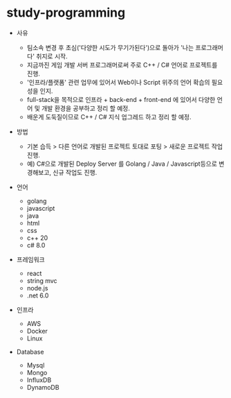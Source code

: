 # study-programming

* 사유
  - 팀소속 변경 후 초심('다양한 시도가 무기가된다')으로 돌아가 '나는 프로그래머다' 취지로 시작.
  - 지금까진 게임 개발 서버 프로그래머로써 주로 C++ / C# 언어로 프로젝트를 진행.
  - '인프라/플랫폼' 관련 업무에 있어서 Web이나 Script 위주의 언어 확습의 필요성을 인지.
  - full-stack을 목적으로 인프라 + back-end + front-end 에 있어서 다양한 언어 및 개발 환경을 공부하고 정리 할 예정.
  - 배운게 도둑질이므로 C++ / C# 지식 업그레드 하고 정리 할 예정.

* 방법
  - 기본 습득 > 다른 언어로 개발된 프로젝트 토대로 포팅 > 새로운 프로젝트 작업 진행.
  - 예) C#으로 개발된 Deploy Server 를 Golang / Java / Javascript등으로 변경해보고, 신규 작업도 진행. 

* 언어
  - golang
  - javascript
  - java
  - html
  - css
  - c++ 20
  - c# 8.0

* 프레임워크
  - react
  - string mvc
  - node.js
  - .net 6.0

* 인프라
  - AWS
  - Docker
  - Linux

* Database
  - Mysql
  - Mongo
  - InfluxDB
  - DynamoDB



